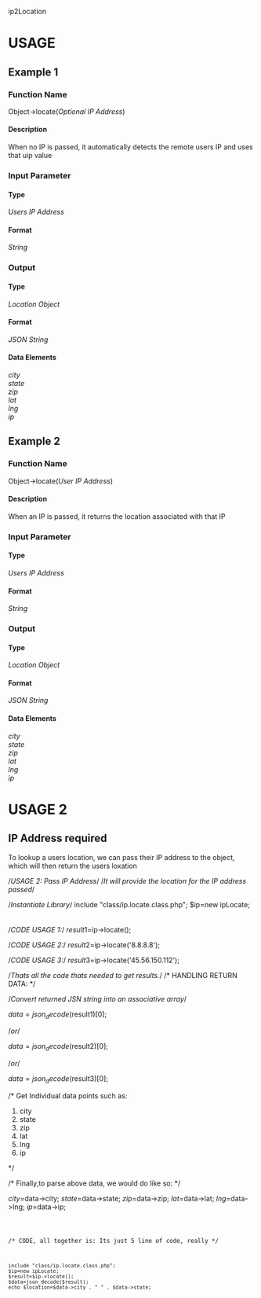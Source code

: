 ip2Location

<h1>USAGE</h1>
<h2>Example 1</h2>
<h3>Function Name</h3>
<div>Object->locate(<i>Optional IP Address</i>)</div>
<h4>Description</h4>
<div>When no IP is passed, it automatically detects the remote users IP and uses that uip value</div>

<h3>Input Parameter</h3>
<h4>Type</h4>
<div><i>Users IP Address</i></div>
<h4>Format</h4>
<div><i>String</i></div>
<h3>Output</h3>
<h4>Type</h4>
<div><i>Location Object</i></div>
<h4>Format</h4>
<i>JSON String</i>
<h4>Data Elements</h4>
<div><i>city</i></div>
<div><i>state</i></div>
<div><i>zip</i></div>
<div><i>lat</i></div>
<div><i>lng</i></div>
<div><i>ip</i></div>

<h2>Example 2</h2>
<h3>Function Name</h3>
<div>Object->locate(<i>User IP Address</i>)</div>
<h4>Description</h4>
<div>When an IP is passed, it returns the location associated with that IP</div>

<h3>Input Parameter</h3>
<h4>Type</h4>
<div><i>Users IP Address</i></div>
<h4>Format</h4>
<div><i>String</i></div>

<h3>Output</h3>
<h4>Type</h4>
<div><i>Location Object</i></div>
<h4>Format</h4>
<div><i>JSON String</i></div>
<h4>Data Elements</h4>
<div><i>city</i></div>
<div><i>state</i></div>
<div><i>zip</i></div>
<div><i>lat</i></div>
<div><i>lng</i></div>
<div><i>ip</i></div>



<h1>USAGE 2</h1>
<H2>IP Address required</H2>
<div>To lookup a users location, we can pass their IP address to the object, which will then return the users loxation</div>

/*USAGE 2: Pass IP Address*/
/*It will provide the location for the IP address passed*/

/*Instantiate Library*/
  include "class/ip.locate.class.php";
	$ip=new ipLocate;
<br><br><br>
/*CODE USAGE 1:*/
	$result1=$ip->locate();

/*CODE USAGE 2:*/
  $result2=$ip->locate('8.8.8.8');

/*CODE USAGE 3:*/
  $result3=$ip->locate('45.56.150.112');

/*Thats all the code thats needed to get results.*/
/* HANDLING RETURN DATA: */

/*Convert returned JSN string into an associative array*/

$data=json_decode($result1)[0];

/*or*/

$data=json_decode($result2)[0];

/*or*/

$data=json_decode($result3)[0];

/* Get Individual data points such as:
1. city
2. state
3. zip
4. lat
5. lng
6. ip

*/

/*
Finally,to parse above data, we would do like so:
*/

$city=$data->city;
$state=$data->state;
$zip=$data->zip;
$lat=$data->lat;
$lng=$data->lng;
$ip=$data->ip;

<code><pre>

/*
  	CODE, all together is:
	Its just 5 line of code, really
*/

  	include "class/ip.locate.class.php";
	$ip=new ipLocate;
	$result=$ip->locate();
  	$data=json_decode($result);
  	echo $location=$data->city . " " . $data->state;
 
 </pre></code>
